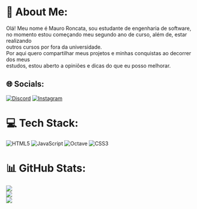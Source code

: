 # 💫 About Me:
Olá! Meu nome é Mauro Roncata, sou estudante de engenharia de software,<br>no momento estou começando meu segundo ano de curso, além de, estar realizando<br>outros cursos por fora da universidade. <br>Por aqui quero compartilhar meus projetos e minhas conquistas ao decorrer dos meus <br>estudos, estou aberto a opiniões e dicas do que eu posso melhorar.


## 🌐 Socials:
[![Discord](https://img.shields.io/badge/Discord-%237289DA.svg?logo=discord&logoColor=white)](https://discord.gg/.roncata) [![Instagram](https://img.shields.io/badge/Instagram-%23E4405F.svg?logo=Instagram&logoColor=white)](https://instagram.com/@mauroroncata_) 

# 💻 Tech Stack:
![HTML5](https://img.shields.io/badge/html5-%23E34F26.svg?style=flat&logo=html5&logoColor=white) ![JavaScript](https://img.shields.io/badge/javascript-%23323330.svg?style=flat&logo=javascript&logoColor=%23F7DF1E) ![Octave](https://img.shields.io/badge/OCTAVE-darkblue?style=flat&logo=octave&logoColor=fcd683) ![CSS3](https://img.shields.io/badge/css3-%231572B6.svg?style=flat&logo=css3&logoColor=white)
# 📊 GitHub Stats:
![](https://github-readme-stats.vercel.app/api?username=Mauro-Roncata&theme=material-palenight&hide_border=false&include_all_commits=false&count_private=false)<br/>
![](https://github-readme-streak-stats.herokuapp.com/?user=Mauro-Roncata&theme=material-palenight&hide_border=false)<br/>
![](https://github-readme-stats.vercel.app/api/top-langs/?username=Mauro-Roncata&theme=material-palenight&hide_border=false&include_all_commits=false&count_private=false&layout=compact)

<!-- Proudly created with GPRM ( https://gprm.itsvg.in ) -->